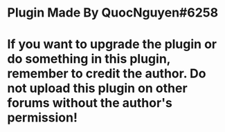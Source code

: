 # Plugin Made By QuocNguyen#6258
# If you want to upgrade the plugin or do something in this plugin, remember to credit the author. Do not upload this plugin on other forums without the author's permission!